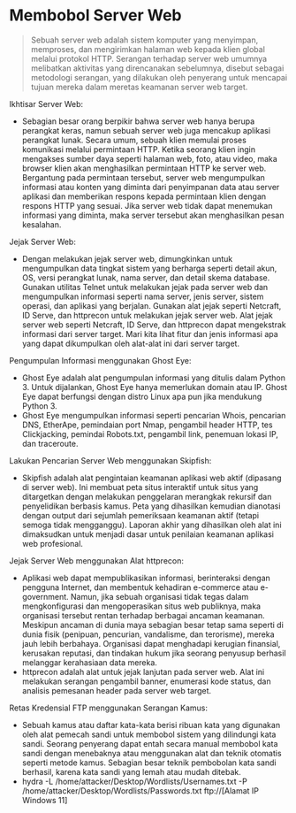 # Membobol Server Web

> Sebuah server web adalah sistem komputer yang menyimpan, memproses, dan mengirimkan halaman web kepada klien global melalui protokol HTTP. Serangan terhadap server web umumnya melibatkan aktivitas yang direncanakan sebelumnya, disebut sebagai metodologi serangan, yang dilakukan oleh penyerang untuk mencapai tujuan mereka dalam meretas keamanan server web target.

Ikhtisar Server Web:

- Sebagian besar orang berpikir bahwa server web hanya berupa perangkat keras, namun sebuah server web juga mencakup aplikasi perangkat lunak. Secara umum, sebuah klien memulai proses komunikasi melalui permintaan HTTP. Ketika seorang klien ingin mengakses sumber daya seperti halaman web, foto, atau video, maka browser klien akan menghasilkan permintaan HTTP ke server web. Bergantung pada permintaan tersebut, server web mengumpulkan informasi atau konten yang diminta dari penyimpanan data atau server aplikasi dan memberikan respons kepada permintaan klien dengan respons HTTP yang sesuai. Jika server web tidak dapat menemukan informasi yang diminta, maka server tersebut akan menghasilkan pesan kesalahan.

Jejak Server Web:

- Dengan melakukan jejak server web, dimungkinkan untuk mengumpulkan data tingkat sistem yang berharga seperti detail akun, OS, versi perangkat lunak, nama server, dan detail skema database. Gunakan utilitas Telnet untuk melakukan jejak pada server web dan mengumpulkan informasi seperti nama server, jenis server, sistem operasi, dan aplikasi yang berjalan. Gunakan alat jejak seperti Netcraft, ID Serve, dan httprecon untuk melakukan jejak server web. Alat jejak server web seperti Netcraft, ID Serve, dan httprecon dapat mengekstrak informasi dari server target. Mari kita lihat fitur dan jenis informasi apa yang dapat dikumpulkan oleh alat-alat ini dari server target.

Pengumpulan Informasi menggunakan Ghost Eye:

- Ghost Eye adalah alat pengumpulan informasi yang ditulis dalam Python 3. Untuk dijalankan, Ghost Eye hanya memerlukan domain atau IP. Ghost Eye dapat berfungsi dengan distro Linux apa pun jika mendukung Python 3.
- Ghost Eye mengumpulkan informasi seperti pencarian Whois, pencarian DNS, EtherApe, pemindaian port Nmap, pengambil header HTTP, tes Clickjacking, pemindai Robots.txt, pengambil link, penemuan lokasi IP, dan traceroute.

Lakukan Pencarian Server Web menggunakan Skipfish:

- Skipfish adalah alat pengintaian keamanan aplikasi web aktif (dipasang di server web). Ini membuat peta situs interaktif untuk situs yang ditargetkan dengan melakukan penggelaran merangkak rekursif dan penyelidikan berbasis kamus. Peta yang dihasilkan kemudian dianotasi dengan output dari sejumlah pemeriksaan keamanan aktif (tetapi semoga tidak mengganggu). Laporan akhir yang dihasilkan oleh alat ini dimaksudkan untuk menjadi dasar untuk penilaian keamanan aplikasi web profesional.

Jejak Server Web menggunakan Alat httprecon:

- Aplikasi web dapat mempublikasikan informasi, berinteraksi dengan pengguna Internet, dan membentuk kehadiran e-commerce atau e-government. Namun, jika sebuah organisasi tidak tegas dalam mengkonfigurasi dan mengoperasikan situs web publiknya, maka organisasi tersebut rentan terhadap berbagai ancaman keamanan. Meskipun ancaman di dunia maya sebagian besar tetap sama seperti di dunia fisik (penipuan, pencurian, vandalisme, dan terorisme), mereka jauh lebih berbahaya. Organisasi dapat menghadapi kerugian finansial, kerusakan reputasi, dan tindakan hukum jika seorang penyusup berhasil melanggar kerahasiaan data mereka.
- httprecon adalah alat untuk jejak lanjutan pada server web. Alat ini melakukan serangan pengambil banner, enumerasi kode status, dan analisis pemesanan header pada server web target.

Retas Kredensial FTP menggunakan Serangan Kamus:

- Sebuah kamus atau daftar kata-kata berisi ribuan kata yang digunakan oleh alat pemecah sandi untuk membobol sistem yang dilindungi kata sandi. Seorang penyerang dapat entah secara manual membobol kata sandi dengan menebaknya atau menggunakan alat dan teknik otomatis seperti metode kamus. Sebagian besar teknik pembobolan kata sandi berhasil, karena kata sandi yang lemah atau mudah ditebak.
- hydra -L /home/attacker/Desktop/Wordlists/Usernames.txt -P /home/attacker/Desktop/Wordlists/Passwords.txt ftp://[Alamat IP Windows 11]
